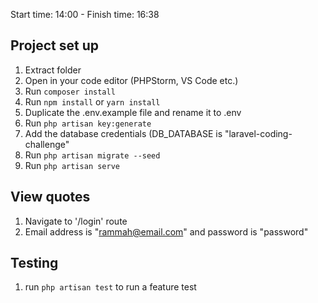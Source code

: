 Start time: 14:00 - Finish time: 16:38

## Project set up

1. Extract folder
2. Open in your code editor (PHPStorm, VS Code etc.)
3. Run `composer install`
4. Run `npm install` or `yarn install`
5. Duplicate the .env.example file and rename it to .env
6. Run `php artisan key:generate`
7. Add the database credentials (DB_DATABASE is "laravel-coding-challenge"
8. Run `php artisan migrate --seed`
9. Run `php artisan serve`

## View quotes
1. Navigate to '/login' route
2. Email address is "rammah@email.com" and password is "password"

## Testing

1. run `php artisan test` to run a feature test
